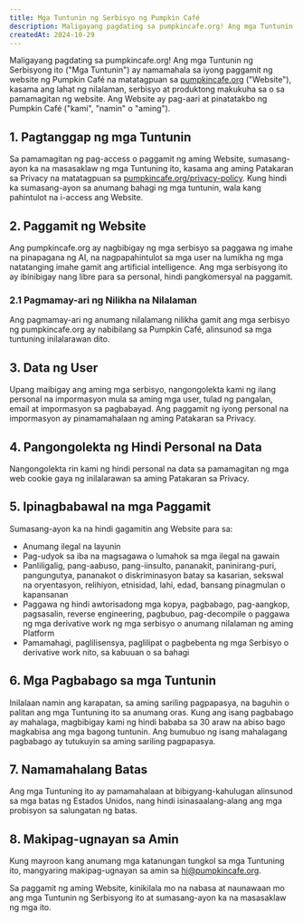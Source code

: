 ```yaml
---
title: Mga Tuntunin ng Serbisyo ng Pumpkin Café
description: Maligayang pagdating sa pumpkincafe.org! Ang mga Tuntunin ng Serbisyong ito ("Mga Tuntunin") ay namamahala sa iyong paggamit ng website ng Pumpkin Café na matatagpuan sa pumpkincafe.org, kasama ang lahat ng nilalaman, serbisyo at produktong makukuha sa o sa pamamagitan ng website. Ang Website ay pag-aari at pinatatakbo ng Pumpkin Café ("kami", "namin" o "aming").
createdAt: 2024-10-29
---
```


Maligayang pagdating sa pumpkincafe.org! Ang mga Tuntunin ng Serbisyong ito ("Mga Tuntunin") ay namamahala sa iyong paggamit ng website ng Pumpkin Café na matatagpuan sa [pumpkincafe.org](https://pumpkincafe.org/) ("Website"), kasama ang lahat ng nilalaman, serbisyo at produktong makukuha sa o sa pamamagitan ng website. Ang Website ay pag-aari at pinatatakbo ng Pumpkin Café ("kami", "namin" o "aming").

## 1. Pagtanggap ng mga Tuntunin

Sa pamamagitan ng pag-access o paggamit ng aming Website, sumasang-ayon ka na masasaklaw ng mga Tuntuning ito, kasama ang aming Patakaran sa Privacy na matatagpuan sa [pumpkincafe.org/privacy-policy](https://pumpkincafe.org/privacy-policy). Kung hindi ka sumasang-ayon sa anumang bahagi ng mga tuntunin, wala kang pahintulot na i-access ang Website.

## 2. Paggamit ng Website

Ang pumpkincafe.org ay nagbibigay ng mga serbisyo sa paggawa ng imahe na pinapagana ng AI, na nagpapahintulot sa mga user na lumikha ng mga natatanging imahe gamit ang artificial intelligence. Ang mga serbisyong ito ay ibinibigay nang libre para sa personal, hindi pangkomersyal na paggamit.

### 2.1 Pagmamay-ari ng Nilikha na Nilalaman

Ang pagmamay-ari ng anumang nilalamang nilikha gamit ang mga serbisyo ng pumpkincafe.org ay nabibilang sa Pumpkin Café, alinsunod sa mga tuntuning inilalarawan dito.

## 3. Data ng User

Upang maibigay ang aming mga serbisyo, nangongolekta kami ng ilang personal na impormasyon mula sa aming mga user, tulad ng pangalan, email at impormasyon sa pagbabayad. Ang paggamit ng iyong personal na impormasyon ay pinamamahalaan ng aming Patakaran sa Privacy.

## 4. Pangongolekta ng Hindi Personal na Data

Nangongolekta rin kami ng hindi personal na data sa pamamagitan ng mga web cookie gaya ng inilalarawan sa aming Patakaran sa Privacy.

## 5. Ipinagbabawal na mga Paggamit

Sumasang-ayon ka na hindi gagamitin ang Website para sa:

- Anumang ilegal na layunin
- Pag-udyok sa iba na magsagawa o lumahok sa mga ilegal na gawain
- Panliligalig, pang-aabuso, pang-iinsulto, pananakit, paninirang-puri, pangungutya, pananakot o diskriminasyon batay sa kasarian, sekswal na oryentasyon, relihiyon, etnisidad, lahi, edad, bansang pinagmulan o kapansanan
- Paggawa ng hindi awtorisadong mga kopya, pagbabago, pag-aangkop, pagsasalin, reverse engineering, pagbubuo, pag-decompile o paggawa ng mga derivative work ng mga serbisyo o anumang nilalaman ng aming Platform
- Pamamahagi, paglilisensya, paglilipat o pagbebenta ng mga Serbisyo o derivative work nito, sa kabuuan o sa bahagi

## 6. Mga Pagbabago sa mga Tuntunin

Inilalaan namin ang karapatan, sa aming sariling pagpapasya, na baguhin o palitan ang mga Tuntuning ito sa anumang oras. Kung ang isang pagbabago ay mahalaga, magbibigay kami ng hindi bababa sa 30 araw na abiso bago magkabisa ang mga bagong tuntunin. Ang bumubuo ng isang mahalagang pagbabago ay tutukuyin sa aming sariling pagpapasya.

## 7. Namamahalang Batas

Ang mga Tuntuning ito ay pamamahalaan at bibigyang-kahulugan alinsunod sa mga batas ng Estados Unidos, nang hindi isinasaalang-alang ang mga probisyon sa salungatan ng batas.

## 8. Makipag-ugnayan sa Amin

Kung mayroon kang anumang mga katanungan tungkol sa mga Tuntuning ito, mangyaring makipag-ugnayan sa amin sa [hi@pumpkincafe.org](mailto:hi@pumpkincafe.org).

Sa paggamit ng aming Website, kinikilala mo na nabasa at naunawaan mo ang mga Tuntunin ng Serbisyong ito at sumasang-ayon ka na masasaklaw ng mga ito. 